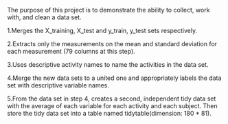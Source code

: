 
The purpose of this project is to demonstrate the ability to collect, work with, and clean a data set.








1.Merges the X_training, X_test and y_train, y_test sets respectively.


2.Extracts only the measurements on the mean and standard deviation for each measurement (79 columns at this step).


3.Uses descriptive activity names to name the activities in the data set.


4.Merge the new data sets to a united one and appropriately labels the data set with descriptive variable names.


5.From the data set in step 4, creates a second, independent tidy data set with the average of each variable for each activity and each subject. Then store the tidy data set into a table named tidytable(dimension: 180 * 81).
